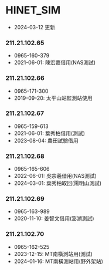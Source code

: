 # HINET_SIM
+ 2024-03-12 更新

### 211.21.102.65
+ 0965-160-379
+ 2021-06-01: 陳宏嘉借用(NAS測試)

### 211.21.102.66
+ 0965-171-300
+ 2019-09-20: 太平山站監測站使用

### 211.21.102.67
+ 0965-159-613
+ 2021-06-01: 葉秀柏借用(測試)
+ 2023-08-04: 農田試驗借用

### 211.21.102.68
+ 0965-165-606
+ 2022-06-01: 吳宗羲借用(NAS測試)
+ 2024-03-01: 葉秀柏取回(陽明山測試)

### 211.21.102.69
+ 0965-163-989
+ 2020-11-10: 姜智文借用(澎湖測試)

### 211.21.102.70
+ 0965-162-525
+ 2023-12-15: MT南橫測站用(測試)
+ 2024-01-16: MT南橫測站用(野外架站)
